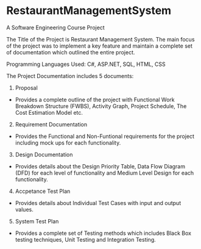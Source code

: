# RestaurantManagementSystem

A Software Engineering Course Project

The Title of the Project is Restaurant Management System. The main focus of the project was to implement a key feature and maintain a complete set of documentation which outlined the entire project.

Programming Languages Used: C#, ASP.NET, SQL, HTML, CSS

The Project Documentation includes 5 documents:

1. Proposal 
  - Provides a complete outline of the project with Functional Work Breakdown Structure (FWBS), Activity Graph, Project Schedule, The Cost     Estimation Model etc.
   
 2. Requirement Documentation
   - Provides the Functional and Non-Funtional requirements for the project including mock ups for each functionality.
   
 3. Design Documentation
   - Provides details about the Design Priority Table, Data Flow Diagram (DFD) for each level of functionality and Medium Level Design for      each functionality.
   
 4. Accpetance Test Plan
   - Provides details about Individual Test Cases with input and output values. 
   
 5. System Test Plan
   - Provides a complete set of Testing methods which includes Black Box testing techniques, Unit Testing and Integration Testing.  
